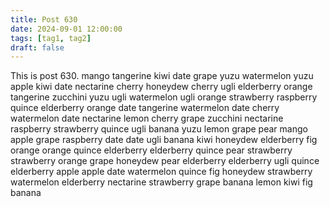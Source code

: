 ```yaml
---
title: Post 630
date: 2024-09-01 12:00:00
tags: [tag1, tag2]
draft: false
---
```

This is post 630.
mango
tangerine
kiwi
date
grape
yuzu
watermelon
yuzu
apple
kiwi
date
nectarine
cherry
honeydew
cherry
ugli
elderberry
orange
tangerine
zucchini
yuzu
ugli
watermelon
ugli
orange
strawberry
raspberry
quince
elderberry
orange
date
tangerine
watermelon
date
cherry
watermelon
date
nectarine
lemon
cherry
grape
zucchini
nectarine
raspberry
strawberry
quince
ugli
banana
yuzu
lemon
grape
pear
mango
apple
grape
raspberry
date
date
ugli
banana
kiwi
honeydew
elderberry
fig
orange
orange
quince
elderberry
elderberry
quince
pear
strawberry
strawberry
orange
grape
honeydew
pear
elderberry
elderberry
ugli
quince
elderberry
apple
apple
date
watermelon
quince
fig
honeydew
strawberry
watermelon
elderberry
nectarine
strawberry
grape
banana
lemon
kiwi
fig
banana
